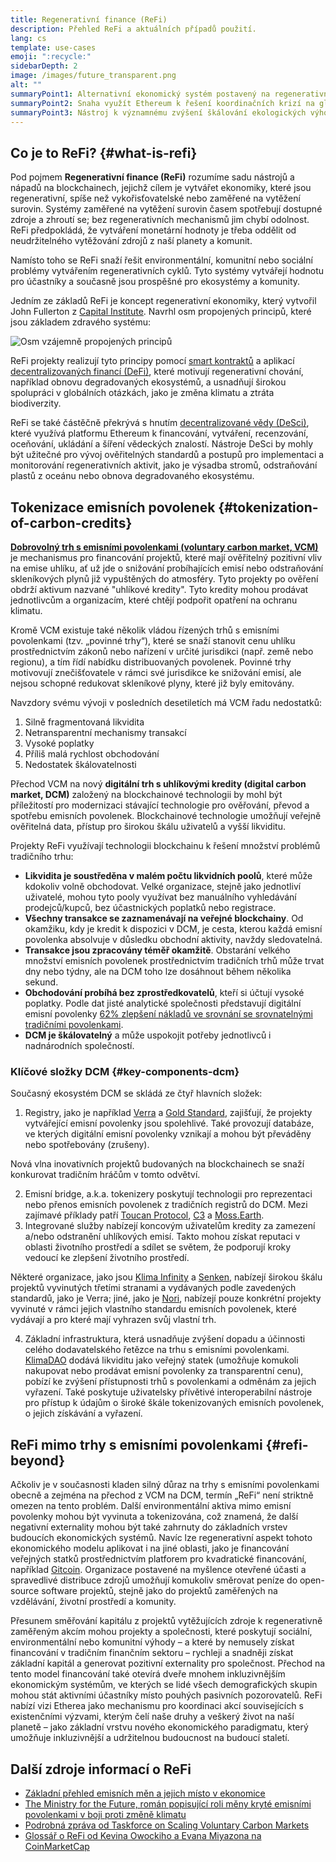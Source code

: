 ```yaml
---
title: Regenerativní finance (ReFi)
description: Přehled ReFi a aktuálních případů použití.
lang: cs
template: use-cases
emoji: ":recycle:"
sidebarDepth: 2
image: /images/future_transparent.png
alt: ""
summaryPoint1: Alternativní ekonomický systém postavený na regenerativních principech
summaryPoint2: Snaha využít Ethereum k řešení koordinačních krizí na globální úrovni, jako je změna klimatu
summaryPoint3: Nástroj k významnému zvýšení škálování ekologických výhod, jako jsou ověřené emisní povolenky
---
```


## Co je to ReFi? {#what-is-refi}

Pod pojmem **Regenerativní finance (ReFi)** rozumíme sadu nástrojů a nápadů na blockchainech, jejichž cílem je vytvářet ekonomiky, které jsou regenerativní, spíše než vykořisťovatelské nebo zaměřené na vytěžení surovin. Systémy zaměřené na vytěžení surovin časem spotřebují dostupné zdroje a zhroutí se; bez regenerativních mechanismů jim chybí odolnost. ReFi předpokládá, že vytváření monetární hodnoty je třeba oddělit od neudržitelného vytěžování zdrojů z naší planety a komunit.

Namísto toho se ReFi snaží řešit environmentální, komunitní nebo sociální problémy vytvářením regenerativních cyklů. Tyto systémy vytvářejí hodnotu pro účastníky a současně jsou prospěšné pro ekosystémy a komunity.

Jedním ze základů ReFi je koncept regenerativní ekonomiky, který vytvořil John Fullerton z [Capital Institute](https://capitalinstitute.org). Navrhl osm propojených principů, které jsou základem zdravého systému:

![Osm vzájemně propojených principů](./refi-regenerative-economy-diagram.png)

ReFi projekty realizují tyto principy pomocí [smart kontraktů](/developers/docs/smart-contracts/) a aplikací [decentralizovaných financí (DeFi)](/defi/), které motivují regenerativní chování, například obnovu degradovaných ekosystémů, a usnadňují širokou spolupráci v globálních otázkách, jako je změna klimatu a ztráta biodiverzity.

ReFi se také částěčně překrývá s hnutím [decentralizované vědy (DeSci)](/desci/), které využívá platformu Ethereum k financování, vytváření, recenzování, oceňování, ukládání a šíření vědeckých znalostí. Nástroje DeSci by mohly být užitečné pro vývoj ověřitelných standardů a postupů pro implementaci a monitorování regenerativních aktivit, jako je výsadba stromů, odstraňování plastů z oceánu nebo obnova degradovaného ekosystému.

## Tokenizace emisních povolenek {#tokenization-of-carbon-credits}

**[Dobrovolný trh s emisními povolenkami (voluntary carbon market, VCM)](https://climatefocus.com/so-what-voluntary-carbon-market-exactly/)** je mechanismus pro financování projektů, které mají ověřitelný pozitivní vliv na emise uhlíku, ať už jde o snižování probíhajících emisí nebo odstraňování skleníkových plynů již vypuštěných do atmosféry. Tyto projekty po ověření obdrží aktivum nazvané "uhlíkové kredity". Tyto kredity mohou prodávat jednotlivcům a organizacím, které chtějí podpořit opatření na ochranu klimatu.

Kromě VCM existuje také několik vládou řízených trhů s emisními povolenkami (tzv. „povinné trhy“), které se snaží stanovit cenu uhlíku prostřednictvím zákonů nebo nařízení v určité jurisdikci (např. země nebo regionu), a tím řídí nabídku distribuovaných povolenek. Povinné trhy motivovují znečišťovatele v rámci své jurisdikce ke snižování emisí, ale nejsou schopné redukovat skleníkové plyny, které již byly emitovány.

Navzdory svému vývoji v posledních desetiletích má VCM řadu nedostatků:

1. Silně fragmentovaná likvidita
2. Netransparentní mechanismy transakcí
3. Vysoké poplatky
4. Příliš malá rychlost obchodování
5. Nedostatek škálovatelnosti

Přechod VCM na nový **digitální trh s uhlíkovými kredity (digital carbon market, DCM)** založený na blockchainové technologii by mohl být příležitostí pro modernizaci stávající technologie pro ověřování, převod a spotřebu emisních povolenek. Blockchainové technologie umožňují veřejně ověřitelná data, přístup pro širokou škálu uživatelů a vyšší likviditu.

Projekty ReFi využívají technologii blockchainu k řešení množství problémů tradičního trhu:

- **Likvidita je soustředěna v malém počtu likvidních poolů**, které může kdokoliv volně obchodovat. Velké organizace, stejně jako jednotliví uživatelé, mohou tyto pooly využívat bez manuálního vyhledávání prodejců/kupců, bez účastnických poplatků nebo registrace.
- **Všechny transakce se zaznamenávají na veřejné blockchainy**. Od okamžiku, kdy je kredit k dispozici v DCM, je cesta, kterou každá emisní povolenka absolvuje v důsledku obchodní aktivity, navždy sledovatelná.
- **Transakce jsou zpracovány téměř okamžitě**. Obstarání velkého množství emisních povolenek prostřednictvím tradičních trhů může trvat dny nebo týdny, ale na DCM toho lze dosáhnout během několika sekund.
- **Obchodování probíhá bez zprostředkovatelů**, kteří si účtují vysoké poplatky. Podle dat jisté analytické společnosti představují digitální emisní povolenky [62% zlepšení nákladů ve srovnání se srovnatelnými tradičními povolenkami](https://www.klimadao.finance/blog/klimadao-analysis-of-the-base-carbon-tonne).
- **DCM je škálovatelný** a může uspokojit potřeby jednotlivců i nadnárodních společností.

### Klíčové složky DCM {#key-components-dcm}

Současný ekosystém DCM se skládá ze čtyř hlavních složek:

1. Registry, jako je například [Verra](https://verra.org/project/vcs-program/registry-system/) a [Gold Standard](https://www.goldstandard.org/), zajišťují, že projekty vytvářející emisní povolenky jsou spolehlivé. Také provozují databáze, ve kterých digitální emisní povolenky vznikají a mohou být převáděny nebo spotřebovány (zrušeny).

Nová vlna inovativních projektů budovaných na blockchainech se snaží konkurovat tradičním hráčům v tomto odvětví.

2. Emisní bridge, a.k.a. tokenizery poskytují technologii pro reprezentaci nebo přenos emisních povolenek z tradičních registrů do DCM. Mezi zajímavé příklady patří [Toucan Protocol](https://toucan.earth/), [C3](https://c3.app/) a [Moss.Earth](https://moss.earth/).
3. Integrované služby nabízejí koncovým uživatelům kredity za zamezení a/nebo odstranění uhlíkových emisí. Takto mohou získat reputaci v oblasti životního prostředí a sdílet se světem, že podporují kroky vedoucí ke zlepšení životního prostředí.

Některé organizace, jako jsou [Klima Infinity](https://www.klimadao.finance/infinity) a [Senken](https://senken.io/), nabízejí širokou škálu projektů vyvinutých třetími stranami a vydávaných podle zavedených standardů, jako je Verra; jiné, jako je [Nori](https://nori.com/), nabízejí pouze konkrétní projekty vyvinuté v rámci jejich vlastního standardu emisních povolenek, které vydávají a pro které mají vyhrazen svůj vlastní trh.

4. Základní infrastruktura, která usnadňuje zvýšení dopadu a účinnosti celého dodavatelského řetězce na trhu s emisními povolenkami. [KlimaDAO](http://klimadao.finance/) dodává likviditu jako veřejný statek (umožňuje komukoli nakupovat nebo prodávat emisní povolenky za transparentní cenu), pobízí ke zvýšení přístupnosti trhů s povolenkami a odměnám za jejich vyřazení. Také poskytuje uživatelsky přívětivé interoperabilní nástroje pro přístup k údajům o široké škále tokenizovaných emisních povolenek, o jejich získávání a vyřazení.

## ReFi mimo trhy s emisními povolenkami {#refi-beyond}

Ačkoliv je v současnosti kladen silný důraz na trhy s emisními povolenkami obecně a zejména na přechod z VCM na DCM, termín „ReFi“ není striktně omezen na tento problém. Další environmentální aktiva mimo emisní povolenky mohou být vyvinuta a tokenizována, což znamená, že další negativní externality mohou být také zahrnuty do základních vrstev budoucích ekonomických systémů. Navíc lze regenerativní aspekt tohoto ekonomického modelu aplikovat i na jiné oblasti, jako je financování veřejných statků prostřednictvím platforem pro kvadratické financování, například [Gitcoin](https://gitcoin.co/). Organizace postavené na myšlence otevřené účasti a spravedlivé distribuce zdrojů umožňují komukoliv směrovat peníze do open-source software projektů, stejně jako do projektů zaměřených na vzdělávání, životní prostředí a komunity.

Přesunem směřování kapitálu z projektů vytěžujících zdroje k regenerativně zaměřeným akcím mohou projekty a společnosti, které poskytují sociální, environmentální nebo komunitní výhody – a které by nemusely získat financování v tradičním finančním sektoru – rychleji a snadněji získat základní kapitál a generovat pozitivní externality pro společnost. Přechod na tento model financování také otevírá dveře mnohem inkluzivnějším ekonomickým systémům, ve kterých se lidé všech demografických skupin mohou stát aktivními účastníky místo pouhých pasivních pozorovatelů. ReFi nabízí vizi Etherea jako mechanismu pro koordinaci akcí souvisejících s existenčními výzvami, kterým čelí naše druhy a veškerý život na naší planetě – jako základní vrstvu nového ekonomického paradigmatu, který umožňuje inkluzivnější a udržitelnou budoucnost na budoucí staletí.

## Další zdroje informací o ReFi

- [Základní přehled emisních měn a jejich místo v ekonomice](https://www.klimadao.finance/blog/the-vision-of-a-carbon-currency)
- [The Ministry for the Future, román popisující roli měny kryté emisními povolenkami v boji proti změně klimatu](https://en.wikipedia.org/wiki/The_Ministry_for_the_Future)
- [Podrobná zpráva od Taskforce on Scaling Voluntary Carbon Markets](https://www.iif.com/Portals/1/Files/TSVCM_Report.pdf)
- [Glossář o ReFi od Kevina Owockiho a Evana Miyazona na CoinMarketCap](https://coinmarketcap.com/alexandria/glossary/regenerative-finance-refi)
